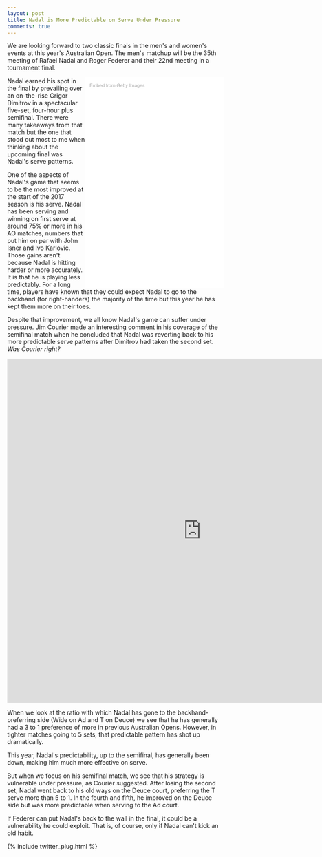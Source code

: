 ```yaml
---
layout: post
title: Nadal is More Predictable on Serve Under Pressure
comments: true
---
```



We are looking forward to two classic finals in the men's and women's events at this year's Australian Open. The men's matchup will be the 35th meeting of Rafael Nadal and Roger Federer and their 22nd meeting in a tournament final. 

<div class="getty embed image" style="background-color:#fff;display:inline-block;font-family:'Helvetica Neue',Helvetica,Arial,sans-serif;color:#a7a7a7;font-size:11px;width:60%;max-width:396px;float:right;padding:2%;"><div style="padding:0;margin:0;text-align:left;"><a href="http://www.gettyimages.com/detail/632837584" target="_blank" style="color:#a7a7a7;text-decoration:none;font-weight:normal !important;border:none;display:inline-block;">Embed from Getty Images</a></div><div style="overflow:hidden;position:relative;height:0;padding:150.000000% 0 0 0;width:100%;"><iframe src="//embed.gettyimages.com/embed/632837584?et=4KoQWuriR4lpbqnP67Jing&viewMoreLink=on&sig=M2DV3mUvk0ZSAkMv5epypEWnKTBbOIuLT7soZwJqFpk=&caption=true" width="396" height="594" scrolling="no" frameborder="0" style="display:inline-block;position:absolute;top:0;left:0;width:100%;height:100%;margin:0;"></iframe></div><p style="margin:0;"></p></div>

Nadal earned his spot in the final by prevailing over an on-the-rise Grigor Dimitrov in a spectacular five-set, four-hour plus semifinal. There were many takeaways from that match but the one that stood out most to me when thinking about the upcoming final was Nadal's serve patterns. 

One of the aspects of Nadal's game that seems to be the most improved at the start of the 2017 season is his serve. Nadal has been serving and winning on first serve at around 75% or more in his AO matches, numbers that put him on par with John Isner and Ivo Karlovic. Those gains aren't because Nadal is hitting harder or more accurately. It is that he is playing less predictably. For a long time, players have known that they could expect Nadal to go to the backhand (for right-handers) the majority of the time but this year he has kept them more on their toes.

Despite that improvement, we all know Nadal's game can suffer under pressure. Jim Courier made an interesting comment in his coverage of the semifinal match when he concluded that Nadal was reverting back to his more predictable serve patterns after Dimitrov had taken the second set. _Was Courier right?_

<iframe width="900" height="800" frameborder="0" scrolling="no" src="https://plot.ly/~on-the-t/1105.embed"></iframe>

When we look at the ratio with which Nadal has gone to the backhand-preferring side (Wide on Ad and T on Deuce) we see that he has generally had a 3 to 1 preference of more in previous Australian Opens. However, in tighter matches going to 5 sets, that predictable pattern has shot up dramatically. 

This year, Nadal's predictability, up to the semifinal, has generally been down, making him much more effective on serve.

But when we focus on his semifinal match, we see that his strategy is vulnerable under pressure, as Courier suggested. After losing the second set, Nadal went back to his old ways on the Deuce court, preferring the T serve more than 5 to 1. In the fourth and fifth, he improved on the Deuce side but was more predictable when serving to the Ad court.

If Federer can put Nadal's back to the wall in the final, it could be a vulnerability he could exploit. That is, of course, only if Nadal can't kick an old habit. 


{% include twitter_plug.html %}
